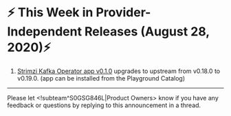 # :zap: This Week in Provider-Independent Releases (August 28, 2020):zap:

1. [Strimzi Kafka Operator app v0.1.0](https://github.com/giantswarm/strimzi-kafka-operator-app/blob/master/CHANGELOG.md#010---2020-08-14) upgrades to upstream from v0.18.0 to v0.19.0. (app can be installed from the Playground Catalog)

---
Please let <!subteam^S0GSG846L|Product Owners> know if you have any feedback or questions by replying to this announcement in a thread.
